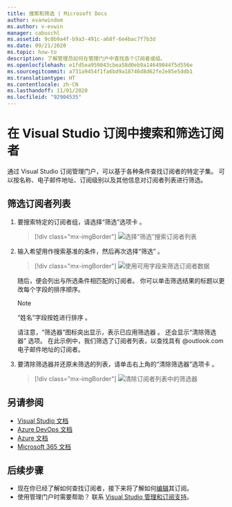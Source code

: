 ```yaml
---
title: 搜索和筛选 | Microsoft Docs
author: evanwindom
ms.author: v-evwin
manager: cabuschl
ms.assetid: 9c0b9a4f-b9a3-491c-a68f-6e4bac7f7b3d
ms.date: 09/21/2020
ms.topic: how-to
description: 了解管理员如何在管理门户中查找各个订阅者或组。
ms.openlocfilehash: e1fd5ea959043cbea58d0eb9a14649044f5d556e
ms.sourcegitcommit: a731a9454f1fa6bd9a18746d8d62fe2e85e5ddb1
ms.translationtype: HT
ms.contentlocale: zh-CN
ms.lasthandoff: 11/01/2020
ms.locfileid: "92904535"
---
```

# <a name="search-and-filter-subscribers-in-visual-studio-subscriptions"></a>在 Visual Studio 订阅中搜索和筛选订阅者
通过 Visual Studio 订阅管理门户，可以基于各种条件查找订阅者的特定子集。 可以按名称、电子邮件地址、订阅级别以及其他信息对订阅者列表进行筛选。

## <a name="to-filter-the-subscriber-list"></a>筛选订阅者列表
1. 要搜索特定的订阅者组，请选择“筛选”选项卡  。
   > [!div class="mx-imgBorder"]
   > ![选择“筛选”搜索订阅者列表](_img/search-filter/filter-list.png "单击“筛选器”，输入条件以限制显示的订阅。")

2. 输入希望用作搜索基准的条件，然后再次选择“筛选”  。
   > [!div class="mx-imgBorder"]
   > ![使用可用字段来筛选订阅者数据](media/filter-subscribers.png "在各种字段中输入值，以限制搜索结果。例如，可以搜索“@contoso”以返回包含 @contoso com 电子邮件地址的所有订阅者的列表。")

   随后，便会列出与所选条件相匹配的订阅者。  你可以单击筛选结果的标题以更改每个字段的排序顺序。  
   > [!NOTE]
   > “姓名”字段按姓进行排序  。

   请注意，“筛选器”图标突出显示，表示已应用筛选器  。  还会显示“清除筛选器”  选项。 在此示例中，我们筛选了订阅者列表，以查找具有 @outlook.com 电子邮件地址的订阅者。 

3. 要清除筛选器并还原未筛选的列表，请单击右上角的“清除筛选器”选项卡  。 
   > [!div class="mx-imgBorder"]
   > ![清除订阅者列表中的筛选器](_img/search-filter/clear-filter.png "单击“清除筛选器”以删除筛选器，然后继续查看所有已分配的订阅。")


## <a name="see-also"></a>另请参阅
- [Visual Studio 文档](/visualstudio/)
- [Azure DevOps 文档](/azure/devops/)
- [Azure 文档](/azure/)
- [Microsoft 365 文档](/microsoft-365/)


## <a name="next-steps"></a>后续步骤
- 现在你已经了解如何查找订阅者，接下来将了解如何[编辑](edit-license.md)其订阅。
- 使用管理门户时需要帮助？  联系 [Visual Studio 管理和订阅支持](https://visualstudio.microsoft.com/support/support-overview-vs)。
